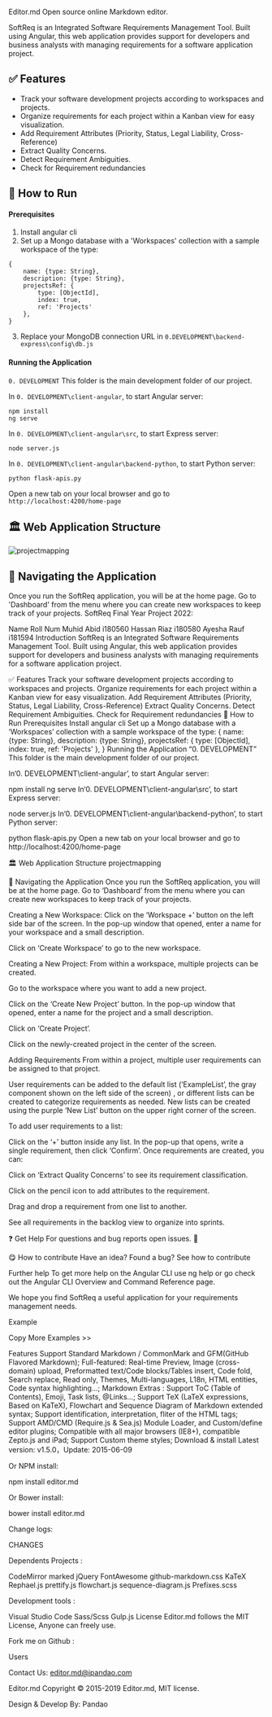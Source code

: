 
Editor.md
Open source online Markdown editor.

SoftReq is an Integrated Software Requirements Management Tool. Built using  Angular, this web application provides support for developers and business analysts with managing requirements for a software application project. 

## ✅ Features
- Track your software development projects according to workspaces and projects.
- Organize requirements for each project within a Kanban view for easy visualization.
- Add Requirement Attributes (Priority, Status, Legal Liability, Cross-Reference)
- Extract Quality Concerns.
- Detect Requirement Ambiguities.
- Check for Requirement redundancies


## 🏃 How to Run
#### Prerequisites
1. Install angular cli
2. Set up a Mongo database with a 'Workspaces' collection with a sample workspace of the type:

````
{
    name: {type: String},
    description: {type: String},
    projectsRef: {
        type: [ObjectId],
        index: true,
        ref: 'Projects'
    },
}
````

3. Replace your MongoDB connection URL in `0.DEVELOPMENT\backend-express\config\db.js`

#### Running the Application

`0. DEVELOPMENT` This folder is the main development folder of our project.

In `0. DEVELOPMENT\client-angular`, to start Angular server:

    npm install
    ng serve

In `0. DEVELOPMENT\client-angular\src`, to start Express server:

    node server.js

In `0. DEVELOPMENT\client-angular\backend-python`, to start Python server: 

    python flask-apis.py

Open a new tab on your local browser and go to `http://localhost:4200/home-page`

## 🏛️ Web Application Structure



![projectmapping](https://user-images.githubusercontent.com/62544274/211210938-2a341c6f-543d-49cc-b5d7-4505ad8abf14.png)

## 🧭 Navigating the Application
Once you run the SoftReq application, you will be at the home page. Go to 'Dashboard' from the menu where you can create new workspaces to keep track of your projects.
SoftReq
Final Year Project 2022:

Name	Roll Num
Muhid Abid	i180560
Hassan Riaz	i180580
Ayesha Rauf	i181594
Introduction
SoftReq is an Integrated Software Requirements Management Tool. Built using Angular, this web application provides support for developers and business analysts with managing requirements for a software application project.

✅ Features
Track your software development projects according to workspaces and projects.
Organize requirements for each project within a Kanban view for easy visualization.
Add Requirement Attributes (Priority, Status, Legal Liability, Cross-Reference)
Extract Quality Concerns.
Detect Requirement Ambiguities.
Check for Requirement redundancies
🏃 How to Run
Prerequisites
Install angular cli
Set up a Mongo database with a ‘Workspaces’ collection with a sample workspace of the type:
{
    name: {type: String},
    description: {type: String},
    projectsRef: {
        type: [ObjectId],
        index: true,
         ref: 'Projects'
    },
}
Running the Application
“0. DEVELOPMENT” This folder is the main development folder of our project.

In‘0. DEVELOPMENT\client-angular’, to start Angular server:

npm install
ng serve
In‘0. DEVELOPMENT\client-angular\src’, to start Express server:

node server.js
In‘0. DEVELOPMENT\client-angular\backend-python’, to start Python server:

python flask-apis.py
Open a new tab on your local browser and go to http://localhost:4200/home-page

🏛️ Web Application Structure
projectmapping

🧭 Navigating the Application
Once you run the SoftReq application, you will be at the home page. Go to ‘Dashboard’ from the menu where you can create new workspaces to keep track of your projects.

Creating a New Workspace:
Click on the ‘Workspace +’ button on the left side bar of the screen. In the pop-up window that opened, enter a name for your workspace and a small description.

Click on ‘Create Workspace’ to go to the new workspace.

Creating a New Project:
From within a workspace, multiple projects can be created.

Go to the workspace where you want to add a new project.

Click on the ‘Create New Project’ button. In the pop-up window that opened, enter a name for the project and a small description.

Click on ‘Create Project’.

Click on the newly-created project in the center of the screen.

Adding Requirements
From within a project, multiple user requirements can be assigned to that project.

User requirements can be added to the default list (‘ExampleList’, the gray component shown on the left side of the screen) , or different lists can be created to categorize requirements as needed. New lists can be created using the purple ‘New List’ button on the upper right corner of the screen.

To add user requirements to a list:

Click on the ‘+’ button inside any list. In the pop-up that opens, write a single requirement, then click ‘Confirm’.
Once requirements are created, you can:

Click on ‘Extract Quality Concerns’ to see its requirement classification.

Click on the pencil icon to add attributes to the requirement.

Drag and drop a requirement from one list to another.

See all requirements in the backlog view to organize into sprints.

❓ Get Help
For questions and bug reports open issues. 🐛

😋 How to contribute
Have an idea? Found a bug? See how to contribute

Further help
To get more help on the Angular CLI use ng help or go check out the Angular CLI Overview and Command Reference page.

We hope you find SoftReq a useful application for your requirements management needs.

Example
<link rel="stylesheet" href="editormd/css/editormd.css" />
<div id="test-editor">
    <textarea style="display:none;">### Editor.md

**Editor.md**: The open source embeddable online markdown editor, based on CodeMirror & jQuery & Marked.
    </textarea>
</div>
<script src="https://cdnjs.cloudflare.com/ajax/libs/jquery/1.11.3/jquery.min.js"></script>
<script src="editormd/editormd.min.js"></script>
<script type="text/javascript">
    $(function() {
        var editor = editormd("test-editor", {
            // width  : "100%",
            // height : "100%",
            path   : "editormd/lib/"
        });
    });
</script>
Copy
More Examples >>

Features
Support Standard Markdown / CommonMark and GFM(GitHub Flavored Markdown);
Full-featured: Real-time Preview, Image (cross-domain) upload, Preformatted text/Code blocks/Tables insert, Code fold, Search replace, Read only, Themes, Multi-languages, L18n, HTML entities, Code syntax highlighting...;
Markdown Extras : Support ToC (Table of Contents), Emoji, Task lists, @Links...;
Support TeX (LaTeX expressions, Based on KaTeX), Flowchart and Sequence Diagram of Markdown extended syntax;
Support identification, interpretation, fliter of the HTML tags;
Support AMD/CMD (Require.js & Sea.js) Module Loader, and Custom/define editor plugins;
Compatible with all major browsers (IE8+), compatible Zepto.js and iPad;
Support Custom theme styles;
Download & install
Latest version: v1.5.0，Update: 2015-06-09



 


Or NPM install:

npm install editor.md



Or Bower install:

bower install editor.md




Change logs:

CHANGES

Dependents
Projects :

CodeMirror
marked
jQuery
FontAwesome
github-markdown.css
KaTeX
Rephael.js
prettify.js
flowchart.js
sequence-diagram.js
Prefixes.scss

Development tools :

Visual Studio Code
Sass/Scss
Gulp.js
License
Editor.md follows the MIT License, Anyone can freely use.





Fork me on Github :







Users

 Contact Us: editor.md@ipandao.com


Editor.md
Copyright © 2015-2019 Editor.md, MIT license.

Design & Develop By: Pandao     
